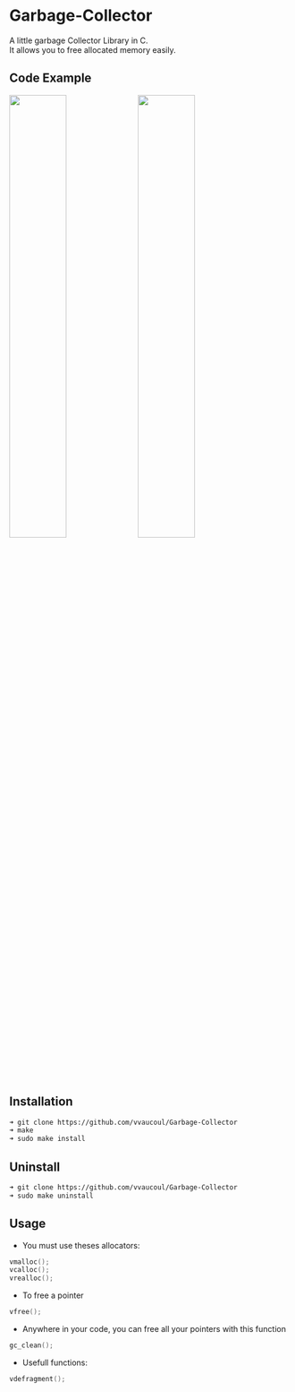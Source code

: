 # Garbage-Collector
A little garbage Collector Library in C. <br>
It allows you to free allocated memory easily.

## Code Example

<img align="left" src="https://user-images.githubusercontent.com/66129673/189103700-3e611866-8f0a-4eb6-8b22-72a5641784b6.png" width=45% height=45%>
<img src="https://user-images.githubusercontent.com/66129673/189104460-f736d7a9-f427-45e4-a1be-bab53cf89e21.png" width=45% height=45%>

## Installation

```sh
➜ git clone https://github.com/vvaucoul/Garbage-Collector
➜ make
➜ sudo make install
```

## Uninstall

```sh
➜ git clone https://github.com/vvaucoul/Garbage-Collector
➜ sudo make uninstall
```
## Usage

- You must use theses allocators:

```C
vmalloc();
vcalloc();
vrealloc();
```

- To free a pointer

```C
vfree();
```

- Anywhere in your code, you can free all your pointers with this function

```C
gc_clean();
```

- Usefull functions:

```C
vdefragment();
```

